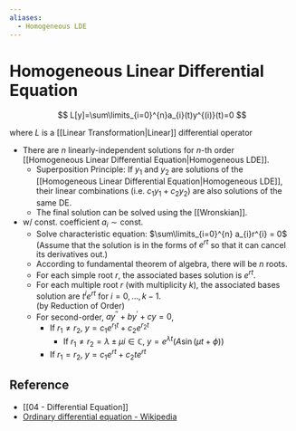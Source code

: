 ```yaml
---
aliases:
  - Homogeneous LDE
---
```


# Homogeneous Linear Differential Equation

$$
L[y]=\sum\limits_{i=0}^{n}a_{i}(t)y^{(i)}(t)=0
$$

where $L$ is a [[Linear Transformation|Linear]] differential operator

- There are $n$ linearly-independent solutions for $n$-th order [[Homogeneous Linear Differential Equation|Homogeneous LDE]].
	- Superposition Principle: If $y_1$ and $y_2$ are solutions of the [[Homogeneous Linear Differential Equation|Homogeneous LDE]], their linear combinations (i.e. $c_{1}y_{1}+c_{2}y_{2}$) are also solutions of the same DE.
	- The final solution can be solved using the [[Wronskian]].
- w/ const. coefficient $a_{i}\sim\text{const.}$
	- Solve characteristic equation: $\sum\limits_{i=0}^{n} a_{i}r^{i} = 0$  
	  (Assume that the solution is in the forms of $e^{rt}$ so that it can cancel its derivatives out.)
	- According to fundamental theorem of algebra, there will be $n$ roots.
	- For each simple root $r$, the associated bases solution is $e^{rt}$.
	- For each multiple root $r$ (with multiplicity $k$), the associated bases solution are $t^{i}e^{rt}$ for $i=0,\dots,k-1$.  
	  (by Reduction of Order)
	- For second-order, $a y^{\prime\prime}+b y^{\prime}+c y = 0$,
		- If $r_{1}\ne r_{2}$, $y=c_{1}e^{r_{1}t}+c_{2}e^{r_{2}t}$
			- If $r_{1}\ne r_{2}=\lambda\pm\mu i\in\mathbb{C}$, $y=e^{\lambda t}\left(A\sin(\mu t + \phi)\right)$
		- If $r_1=r_2$, $y=c_{1}e^{rt}+c_{2}te^{rt}$

## Reference

- [[04 - Differential Equation]]
- [Ordinary differential equation - Wikipedia](https://en.wikipedia.org/wiki/Ordinary_differential_equation#Summary_of_exact_solutions)
